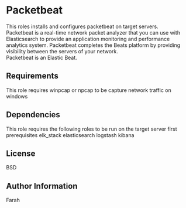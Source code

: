 Packetbeat
=========

This roles installs and configures packetbeat on target servers.</br>
Packetbeat is a real-time network packet analyzer that you can use with Elasticsearch to provide an application monitoring and performance analytics system. Packetbeat completes the Beats platform by providing visibility between the servers of your network.</br>
Packetbeat is an Elastic Beat.

Requirements
------------

This role requires winpcap or npcap to be capture network traffic on windows

Dependencies
------------

This role requires the following roles to be run on the target server first</br>
prerequisites
elk_stack
elasticsearch
logstash
kibana

License
-------

BSD

Author Information
------------------

Farah
